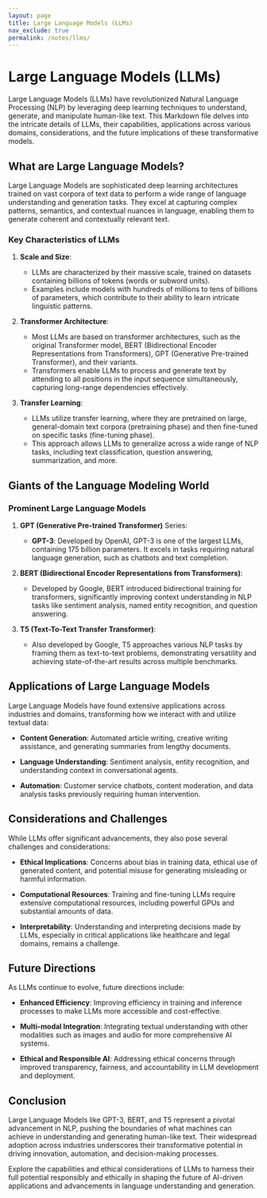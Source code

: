 ```yaml
---
layout: page
title: Large Language Models (LLMs)
nav_exclude: true
permalink: /notes/llms/
---
```


# Large Language Models (LLMs)

Large Language Models (LLMs) have revolutionized Natural Language Processing (NLP) by leveraging deep learning techniques to understand, generate, and manipulate human-like text. This Markdown file delves into the intricate details of LLMs, their capabilities, applications across various domains, considerations, and the future implications of these transformative models.

## What are Large Language Models?

Large Language Models are sophisticated deep learning architectures trained on vast corpora of text data to perform a wide range of language understanding and generation tasks. They excel at capturing complex patterns, semantics, and contextual nuances in language, enabling them to generate coherent and contextually relevant text.

### Key Characteristics of LLMs

1. **Scale and Size**:
   - LLMs are characterized by their massive scale, trained on datasets containing billions of tokens (words or subword units).
   - Examples include models with hundreds of millions to tens of billions of parameters, which contribute to their ability to learn intricate linguistic patterns.

2. **Transformer Architecture**:
   - Most LLMs are based on transformer architectures, such as the original Transformer model, BERT (Bidirectional Encoder Representations from Transformers), GPT (Generative Pre-trained Transformer), and their variants.
   - Transformers enable LLMs to process and generate text by attending to all positions in the input sequence simultaneously, capturing long-range dependencies effectively.

3. **Transfer Learning**:
   - LLMs utilize transfer learning, where they are pretrained on large, general-domain text corpora (pretraining phase) and then fine-tuned on specific tasks (fine-tuning phase).
   - This approach allows LLMs to generalize across a wide range of NLP tasks, including text classification, question answering, summarization, and more.

## Giants of the Language Modeling World

### Prominent Large Language Models

1. **GPT (Generative Pre-trained Transformer)** Series:
   - **GPT-3**: Developed by OpenAI, GPT-3 is one of the largest LLMs, containing 175 billion parameters. It excels in tasks requiring natural language generation, such as chatbots and text completion.

2. **BERT (Bidirectional Encoder Representations from Transformers)**:
   - Developed by Google, BERT introduced bidirectional training for transformers, significantly improving context understanding in NLP tasks like sentiment analysis, named entity recognition, and question answering.

3. **T5 (Text-To-Text Transfer Transformer)**:
   - Also developed by Google, T5 approaches various NLP tasks by framing them as text-to-text problems, demonstrating versatility and achieving state-of-the-art results across multiple benchmarks.

## Applications of Large Language Models

Large Language Models have found extensive applications across industries and domains, transforming how we interact with and utilize textual data:

- **Content Generation**: Automated article writing, creative writing assistance, and generating summaries from lengthy documents.
  
- **Language Understanding**: Sentiment analysis, entity recognition, and understanding context in conversational agents.
  
- **Automation**: Customer service chatbots, content moderation, and data analysis tasks previously requiring human intervention.

## Considerations and Challenges

While LLMs offer significant advancements, they also pose several challenges and considerations:

- **Ethical Implications**: Concerns about bias in training data, ethical use of generated content, and potential misuse for generating misleading or harmful information.
  
- **Computational Resources**: Training and fine-tuning LLMs require extensive computational resources, including powerful GPUs and substantial amounts of data.
  
- **Interpretability**: Understanding and interpreting decisions made by LLMs, especially in critical applications like healthcare and legal domains, remains a challenge.

## Future Directions

As LLMs continue to evolve, future directions include:

- **Enhanced Efficiency**: Improving efficiency in training and inference processes to make LLMs more accessible and cost-effective.
  
- **Multi-modal Integration**: Integrating textual understanding with other modalities such as images and audio for more comprehensive AI systems.
  
- **Ethical and Responsible AI**: Addressing ethical concerns through improved transparency, fairness, and accountability in LLM development and deployment.

## Conclusion

Large Language Models like GPT-3, BERT, and T5 represent a pivotal advancement in NLP, pushing the boundaries of what machines can achieve in understanding and generating human-like text. Their widespread adoption across industries underscores their transformative potential in driving innovation, automation, and decision-making processes.

Explore the capabilities and ethical considerations of LLMs to harness their full potential responsibly and ethically in shaping the future of AI-driven applications and advancements in language understanding and generation.
